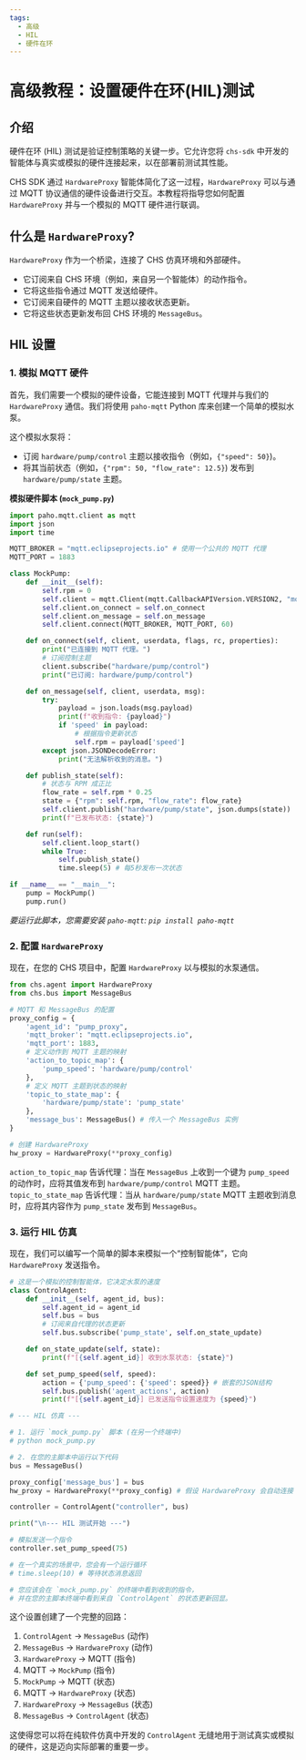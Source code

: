 ```yaml
---
tags:
  - 高级
  - HIL
  - 硬件在环
---
```


# 高级教程：设置硬件在环(HIL)测试

## 介绍

硬件在环 (HIL) 测试是验证控制策略的关键一步。它允许您将 `chs-sdk` 中开发的智能体与真实或模拟的硬件连接起来，以在部署前测试其性能。

CHS SDK 通过 `HardwareProxy` 智能体简化了这一过程，`HardwareProxy` 可以与通过 MQTT 协议通信的硬件设备进行交互。本教程将指导您如何配置 `HardwareProxy` 并与一个模拟的 MQTT 硬件进行联调。

## 什么是 `HardwareProxy`?

`HardwareProxy` 作为一个桥梁，连接了 CHS 仿真环境和外部硬件。
- 它订阅来自 CHS 环境（例如，来自另一个智能体）的动作指令。
- 它将这些指令通过 MQTT 发送给硬件。
- 它订阅来自硬件的 MQTT 主题以接收状态更新。
- 它将这些状态更新发布回 CHS 环境的 `MessageBus`。

## HIL 设置

### 1. 模拟 MQTT 硬件

首先，我们需要一个模拟的硬件设备，它能连接到 MQTT 代理并与我们的 `HardwareProxy` 通信。我们将使用 `paho-mqtt` Python 库来创建一个简单的模拟水泵。

这个模拟水泵将：
- 订阅 `hardware/pump/control` 主题以接收指令（例如，`{"speed": 50}`)。
- 将其当前状态（例如，`{"rpm": 50, "flow_rate": 12.5}`) 发布到 `hardware/pump/state` 主题。

**模拟硬件脚本 (`mock_pump.py`)**

```python
import paho.mqtt.client as mqtt
import json
import time

MQTT_BROKER = "mqtt.eclipseprojects.io" # 使用一个公共的 MQTT 代理
MQTT_PORT = 1883

class MockPump:
    def __init__(self):
        self.rpm = 0
        self.client = mqtt.Client(mqtt.CallbackAPIVersion.VERSION2, "mock-pump")
        self.client.on_connect = self.on_connect
        self.client.on_message = self.on_message
        self.client.connect(MQTT_BROKER, MQTT_PORT, 60)

    def on_connect(self, client, userdata, flags, rc, properties):
        print("已连接到 MQTT 代理。")
        # 订阅控制主题
        client.subscribe("hardware/pump/control")
        print("已订阅: hardware/pump/control")

    def on_message(self, client, userdata, msg):
        try:
            payload = json.loads(msg.payload)
            print(f"收到指令: {payload}")
            if 'speed' in payload:
                # 根据指令更新状态
                self.rpm = payload['speed']
        except json.JSONDecodeError:
            print("无法解析收到的消息。")

    def publish_state(self):
        # 状态与 RPM 成正比
        flow_rate = self.rpm * 0.25
        state = {"rpm": self.rpm, "flow_rate": flow_rate}
        self.client.publish("hardware/pump/state", json.dumps(state))
        print(f"已发布状态: {state}")

    def run(self):
        self.client.loop_start()
        while True:
            self.publish_state()
            time.sleep(5) # 每5秒发布一次状态

if __name__ == "__main__":
    pump = MockPump()
    pump.run()
```
*要运行此脚本，您需要安装 `paho-mqtt`: `pip install paho-mqtt`*

### 2. 配置 `HardwareProxy`

现在，在您的 CHS 项目中，配置 `HardwareProxy` 以与模拟的水泵通信。

```python
from chs.agent import HardwareProxy
from chs.bus import MessageBus

# MQTT 和 MessageBus 的配置
proxy_config = {
    'agent_id': "pump_proxy",
    'mqtt_broker': "mqtt.eclipseprojects.io",
    'mqtt_port': 1883,
    # 定义动作到 MQTT 主题的映射
    'action_to_topic_map': {
        'pump_speed': 'hardware/pump/control'
    },
    # 定义 MQTT 主题到状态的映射
    'topic_to_state_map': {
        'hardware/pump/state': 'pump_state'
    },
    'message_bus': MessageBus() # 传入一个 MessageBus 实例
}

# 创建 HardwareProxy
hw_proxy = HardwareProxy(**proxy_config)
```
`action_to_topic_map` 告诉代理：当在 `MessageBus` 上收到一个键为 `pump_speed` 的动作时，应将其值发布到 `hardware/pump/control` MQTT 主题。
`topic_to_state_map` 告诉代理：当从 `hardware/pump/state` MQTT 主题收到消息时，应将其内容作为 `pump_state` 发布到 `MessageBus`。

### 3. 运行 HIL 仿真

现在，我们可以编写一个简单的脚本来模拟一个“控制智能体”，它向 `HardwareProxy` 发送指令。

```python
# 这是一个模拟的控制智能体，它决定水泵的速度
class ControlAgent:
    def __init__(self, agent_id, bus):
        self.agent_id = agent_id
        self.bus = bus
        # 订阅来自代理的状态更新
        self.bus.subscribe('pump_state', self.on_state_update)

    def on_state_update(self, state):
        print(f"[{self.agent_id}] 收到水泵状态: {state}")

    def set_pump_speed(self, speed):
        action = {'pump_speed': {'speed': speed}} # 嵌套的JSON结构
        self.bus.publish('agent_actions', action)
        print(f"[{self.agent_id}] 已发送指令设置速度为 {speed}")

# --- HIL 仿真 ---

# 1. 运行 `mock_pump.py` 脚本 (在另一个终端中)
# python mock_pump.py

# 2. 在您的主脚本中运行以下代码
bus = MessageBus()

proxy_config['message_bus'] = bus
hw_proxy = HardwareProxy(**proxy_config) # 假设 HardwareProxy 会自动连接

controller = ControlAgent("controller", bus)

print("\n--- HIL 测试开始 ---")

# 模拟发送一个指令
controller.set_pump_speed(75)

# 在一个真实的场景中，您会有一个运行循环
# time.sleep(10) # 等待状态消息返回

# 您应该会在 `mock_pump.py` 的终端中看到收到的指令，
# 并在您的主脚本终端中看到来自 `ControlAgent` 的状态更新回显。
```

这个设置创建了一个完整的回路：
1. `ControlAgent` -> `MessageBus` (动作)
2. `MessageBus` -> `HardwareProxy` (动作)
3. `HardwareProxy` -> MQTT (指令)
4. MQTT -> `MockPump` (指令)
5. `MockPump` -> MQTT (状态)
6. MQTT -> `HardwareProxy` (状态)
7. `HardwareProxy` -> `MessageBus` (状态)
8. `MessageBus` -> `ControlAgent` (状态)

这使得您可以将在纯软件仿真中开发的 `ControlAgent` 无缝地用于测试真实或模拟的硬件，这是迈向实际部署的重要一步。
